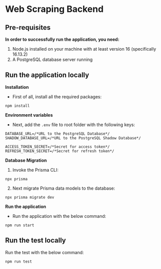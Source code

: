 # Web Scraping Backend

## Pre-requisites

**In order to successfully run the application, you need:**

1. Node.js installed on your machine with at least version 16 (specifically 16.13.2)
2. A PostgreSQL database server running

## Run the application locally

**Installation**

- First of all, install all the required packages:

```
npm install
```

**Environment variables**

- Next, add the `.env` file to root folder with the following keys:

```shell
DATABASE_URL=/*URL to the PostgreSQL Database*/
SHADOW_DATABASE_URL=/*URL to the PostgreSQL Shadow Database*/

ACCESS_TOKEN_SECRET=/*Secret for access token*/
REFRESH_TOKEN_SECRET=/*Secret for refresh token*/
```

**Database Migration**

1. Invoke the Prisma CLI:

```
npx prisma
```

2. Next migrate Prisma data models to the database:

```
npx prisma migrate dev
```

**Run the application**

- Run the application with the below command:

```
npm run start
```

## Run the test locally

Run the test with the below command:

```
npm run test
```
